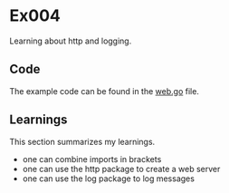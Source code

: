 # Ex004

Learning about http and logging.

## Code

The example code can be found in the [web.go](web.go) file.

## Learnings

This section summarizes my learnings.

- one can combine imports in brackets
- one can use the http package to create a web server
- one can use the log package to log messages
